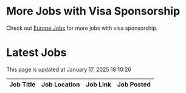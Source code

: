# More Jobs with Visa Sponsorship

Check out [Europe Jobs](https://github.com/sureshparimi/europejobs#latest-jobs) for more jobs with visa sponsorship.

# Latest Jobs

This page is updated at January 17, 2025 18:10:26

| Job Title | Job Location | Job Link | Job Posted |
| --- | --- | --- | --- |
